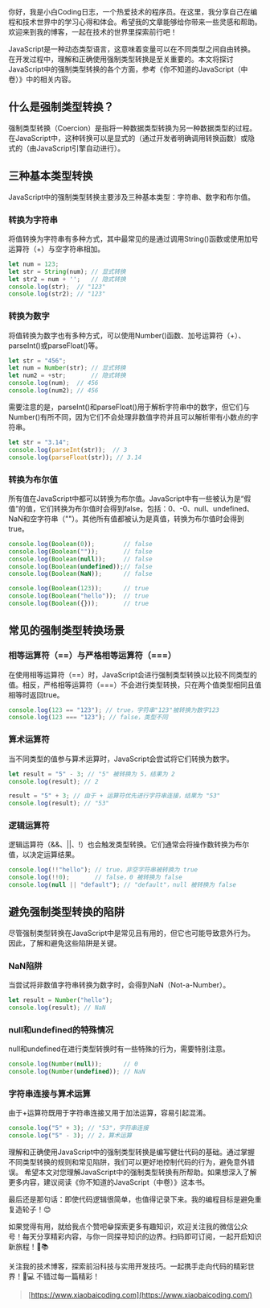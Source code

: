 你好，我是小白Coding日志，一个热爱技术的程序员。在这里，我分享自己在编程和技术世界中的学习心得和体会。希望我的文章能够给你带来一些灵感和帮助。欢迎来到我的博客，一起在技术的世界里探索前行吧！

JavaScript是一种动态类型语言，这意味着变量可以在不同类型之间自由转换。在开发过程中，理解和正确使用强制类型转换是至关重要的。本文将探讨JavaScript中的强制类型转换的各个方面，参考《你不知道的JavaScript（中卷）》中的相关内容。
## 什么是强制类型转换？
强制类型转换（Coercion）是指将一种数据类型转换为另一种数据类型的过程。在JavaScript中，这种转换可以是显式的（通过开发者明确调用转换函数）或隐式的（由JavaScript引擎自动进行）。
## 三种基本类型转换
JavaScript中的强制类型转换主要涉及三种基本类型：字符串、数字和布尔值。
### 转换为字符串
将值转换为字符串有多种方式，其中最常见的是通过调用String()函数或使用加号运算符（+）与空字符串相加。
```javascript
let num = 123;
let str = String(num); // 显式转换
let str2 = num + '';   // 隐式转换
console.log(str);  // "123"
console.log(str2); // "123"
```
### 转换为数字
将值转换为数字也有多种方式，可以使用Number()函数、加号运算符（+）、parseInt()或parseFloat()等。
```javascript
let str = "456";
let num = Number(str); // 显式转换
let num2 = +str;       // 隐式转换
console.log(num);  // 456
console.log(num2); // 456
```
需要注意的是，parseInt()和parseFloat()用于解析字符串中的数字，但它们与Number()有所不同，因为它们不会处理非数值字符并且可以解析带有小数点的字符串。
```javascript
let str = "3.14";
console.log(parseInt(str));  // 3
console.log(parseFloat(str)); // 3.14
```
### 转换为布尔值
所有值在JavaScript中都可以转换为布尔值。JavaScript中有一些被认为是“假值”的值，它们转换为布尔值时会得到false，包括：0、-0、null、undefined、NaN和空字符串（""）。其他所有值都被认为是真值，转换为布尔值时会得到true。
```javascript
console.log(Boolean(0));        // false
console.log(Boolean(""));       // false
console.log(Boolean(null));     // false
console.log(Boolean(undefined));// false
console.log(Boolean(NaN));      // false

console.log(Boolean(123));      // true
console.log(Boolean("hello"));  // true
console.log(Boolean({}));       // true
```
## 常见的强制类型转换场景
### 相等运算符（==）与严格相等运算符（===）
在使用相等运算符（==）时，JavaScript会进行强制类型转换以比较不同类型的值。相反，严格相等运算符（===）不会进行类型转换，只在两个值类型相同且值相等时返回true。
```javascript
console.log(123 == "123"); // true，字符串"123"被转换为数字123
console.log(123 === "123"); // false，类型不同
```
### 算术运算符
当不同类型的值参与算术运算时，JavaScript会尝试将它们转换为数字。
```javascript
let result = "5" - 3; // "5" 被转换为 5，结果为 2
console.log(result); // 2

result = "5" + 3; // 由于 + 运算符优先进行字符串连接，结果为 "53"
console.log(result); // "53"
```
### 逻辑运算符
逻辑运算符（&&、||、!）也会触发类型转换。它们通常会将操作数转换为布尔值，以决定运算结果。
```javascript
console.log(!!"hello"); // true，非空字符串被转换为 true
console.log(!!0);       // false，0 被转换为 false
console.log(null || "default"); // "default"，null 被转换为 false
```
## 避免强制类型转换的陷阱
尽管强制类型转换在JavaScript中是常见且有用的，但它也可能导致意外行为。因此，了解和避免这些陷阱是关键。
### NaN陷阱
当尝试将非数值字符串转换为数字时，会得到NaN（Not-a-Number）。
```javascript
let result = Number("hello");
console.log(result); // NaN
```
### null和undefined的特殊情况
null和undefined在进行类型转换时有一些特殊的行为，需要特别注意。
```javascript
console.log(Number(null));      // 0
console.log(Number(undefined)); // NaN
```
### 字符串连接与算术运算
由于+运算符既用于字符串连接又用于加法运算，容易引起混淆。
```javascript
console.log("5" + 3); // "53"，字符串连接
console.log("5" - 3); // 2，算术运算
```
理解和正确使用JavaScript中的强制类型转换是编写健壮代码的基础。通过掌握不同类型转换的规则和常见陷阱，我们可以更好地控制代码的行为，避免意外错误。
希望本文对您理解JavaScript中的强制类型转换有所帮助。如果想深入了解更多内容，建议阅读《你不知道的JavaScript（中卷）》这本书。

最后还是那句话：即使代码逻辑很简单，也值得记录下来。我的编程目标是避免重复造轮子！😊

如果觉得有用，就给我点个赞吧😁探索更多有趣知识，欢迎关注我的微信公众号！每天分享精彩内容，与你一同探寻知识的边界。扫码即可订阅，一起开启知识新旅程！🚀📚

关注我的技术博客，探索前沿科技与实用开发技巧。一起携手走向代码的精彩世界！🚀💻 不错过每一篇精彩！
> [https://www.xiaobaicoding.com](https://www.xiaobaicoding.com/)

